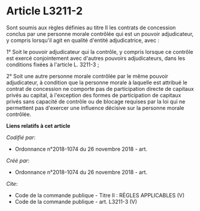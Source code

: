 # Article L3211-2

Sont soumis aux règles définies au titre II les contrats de concession conclus par une personne morale contrôlée qui est un
pouvoir adjudicateur, y compris lorsqu'il agit en qualité d'entité adjudicatrice, avec : 

1° Soit le pouvoir adjudicateur qui la contrôle, y compris lorsque ce contrôle est exercé conjointement avec d'autres
pouvoirs adjudicateurs, dans les conditions fixées à l'article L. 3211-3 ; 

2° Soit une autre personne morale contrôlée par le même pouvoir adjudicateur, à condition que la personne morale à laquelle
est attribué le contrat de concession ne comporte pas de participation directe de capitaux privés au capital, à l'exception
des formes de participation de capitaux privés sans capacité de contrôle ou de blocage requises par la loi qui ne permettent
pas d'exercer une influence décisive sur la personne morale contrôlée.

**Liens relatifs à cet article**

_Codifié par_:

  - Ordonnance n°2018-1074 du 26 novembre 2018 - art.

_Créé par_:

  - Ordonnance n°2018-1074 du 26 novembre 2018 - art.

_Cite_:

  - Code de la commande publique -  Titre II : RÈGLES APPLICABLES (V)
  - Code de la commande publique - art. L3211-3 (V)
